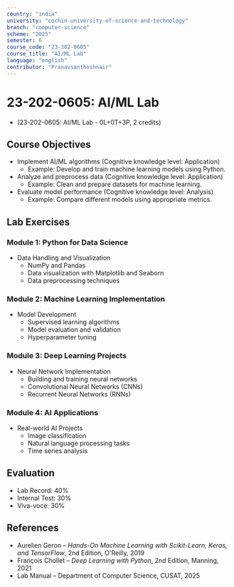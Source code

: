 ```yaml
---
country: "india"
university: "cochin-university-of-science-and-technology"
branch: "computer-science"
scheme: "2025"
semester: 6
course_code: "23-202-0605"
course_title: "AI/ML Lab"
language: "english"
contributor: "Pranavsanthoshnair"
---
```


# 23-202-0605: AI/ML Lab
  - (23-202-0605: AI/ML Lab - 0L+0T+3P, 2 credits)

## Course Objectives

* Implement AI/ML algorithms (Cognitive knowledge level: Application)
    - Example: Develop and train machine learning models using Python.
* Analyze and preprocess data (Cognitive knowledge level: Application)
    - Example: Clean and prepare datasets for machine learning.
* Evaluate model performance (Cognitive knowledge level: Analysis)
    - Example: Compare different models using appropriate metrics.

## Lab Exercises

### Module 1: Python for Data Science

* Data Handling and Visualization
  - NumPy and Pandas
  - Data visualization with Matplotlib and Seaborn
  - Data preprocessing techniques

### Module 2: Machine Learning Implementation

* Model Development
  - Supervised learning algorithms
  - Model evaluation and validation
  - Hyperparameter tuning

### Module 3: Deep Learning Projects

* Neural Network Implementation
  - Building and training neural networks
  - Convolutional Neural Networks (CNNs)
  - Recurrent Neural Networks (RNNs)

### Module 4: AI Applications

* Real-world AI Projects
  - Image classification
  - Natural language processing tasks
  - Time series analysis

## Evaluation
* Lab Record: 40%
* Internal Test: 30%
* Viva-voce: 30%

## References
* Aurelien Geron – *Hands-On Machine Learning with Scikit-Learn, Keras, and TensorFlow*, 2nd Edition, O'Reilly, 2019
* François Chollet – *Deep Learning with Python*, 2nd Edition, Manning, 2021
* Lab Manual – Department of Computer Science, CUSAT, 2025
